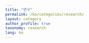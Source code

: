 ```yaml
---
title: "연구"
permalink: /ko/categories/research/
layout: category
author_profile: true
taxonomy: research
lang: ko
---
```

